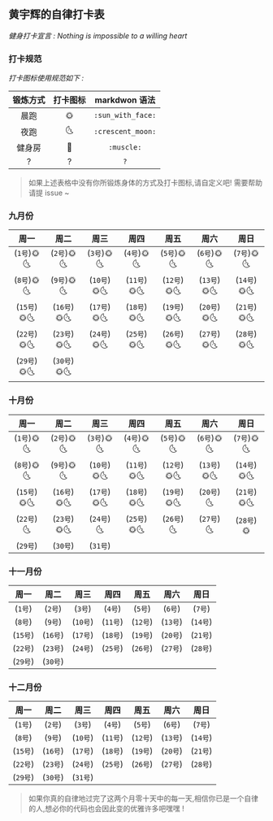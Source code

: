 ## 黄宇辉的自律打卡表
*健身打卡宣言 : Nothing is impossible to a willing heart*


### 打卡规范
*打卡图标使用规范如下 :*

|  锻炼方式  |  打卡图标  |  markdwon 语法    |
| :-------: | :-------: | :---------------: |
| 晨跑      |    🌞     | `:sun_with_face:` | 
| 夜跑      |    🌜     | `:crescent_moon:` | 
| 健身房    |    💪     | `:muscle:`        |
|   ?       |    ?      |        `?`        |

> 如果上述表格中没有你所锻炼身体的方式及打卡图标,请自定义吧! 需要帮助请提 issue ~


### 九月份
|      周一     |     周二     |     周三      |     周四      |      周五      |     周六      |     周日      |
| :-----------: | :---------: | :-----------: | :-----------: | :-----------: | :-----------: | :-----------: |
| (`1号`)🌞🌜  | (`2号`)🌞🌜  | (`3号`)🌞🌜  | (`4号`)🌞🌜   | (`5号`)🌞🌜  | (`6号`)🌞🌜   | (`7号`)🌞🌜  |
| (`8号`)🌞🌜  | (`9号`)🌞🌜  | (`10号`)🌞🌜 | (`11号`)🌞🌜  | (`12号`)🌞🌜 | (`13号`)🌞🌜  | (`14号`)🌞🌜 |
| (`15号`)🌞🌜 | (`16号`)🌞🌜 | (`17号`)🌞🌜 | (`18号`)🌞🌜  | (`19号`)🌞🌜 | (`20号`)🌞🌜  | (`21号`)🌞🌜 |
| (`22号`)🌞🌜 | (`23号`)🌞🌜 | (`24号`)🌞🌜 | (`25号`)🌞🌜  | (`26号`)🌞🌜 | (`27号`)🌞🌜  | (`28号`)🌞🌜 |
| (`29号`)🌞🌜 | (`30号`)🌞🌜 |


### 十月份
|      周一     |     周二     |     周三      |     周四      |      周五      |     周六      |     周日      |
| :-----------: | :---------: | :-----------: | :-----------: | :-----------: | :-----------: | :-----------: |
| (`1号`)🌞🌜  | (`2号`)🌞🌜  | (`3号`)🌞🌜  | (`4号`)🌞🌜   | (`5号`)🌞🌜  | (`6号`)🌞🌜   | (`7号`)🌞🌜  |
| (`8号`)🌞🌜  | (`9号`)🌞🌜  | (`10号`)🌞🌜 | (`11号`)🌞🌜  | (`12号`)🌞🌜 | (`13号`)🌞🌜  | (`14号`)🌞🌜 |
| (`15号`)🌞🌜 | (`16号`)🌞🌜 | (`17号`)🌞🌜 | (`18号`)🌞🌜  | (`19号`)🌞🌜 | (`20号`)🌜     | (`21号`)🌞🌜 |
| (`22号`)🌜    | (`23号`)🌞🌜 | (`24号`)🌜   | (`25号`)🌞🌜  | (`26号`)🌜    | (`27号`)🌜    | (`28号`)🌞   |
| (`29号`)      | (`30号`)     | (`31号`)      |


### 十一月份
|      周一     |     周二     |     周三      |     周四      |      周五      |     周六      |     周日      |
| :-----------: | :---------: | :-----------: | :-----------: | :-----------: | :-----------: | :-----------: |
| (`1号`)       | (`2号`)      | (`3号`)       | (`4号`)       | (`5号`)       | (`6号`)       | (`7号`)       |
| (`8号`)       | (`9号`)      | (`10号`)      | (`11号`)      | (`12号`)      | (`13号`)      | (`14号`)      |
| (`15号`)      | (`16号`)     | (`17号`)      | (`18号`)      | (`19号`)      | (`20号`)      | (`21号`)      |
| (`22号`)      | (`23号`)     | (`24号`)      | (`25号`)      | (`26号`)      | (`27号`)      | (`28号`)      |
| (`29号`)      | (`30号`)     |


### 十二月份
|      周一     |     周二     |     周三      |     周四      |      周五      |     周六      |     周日      |
| :-----------: | :---------: | :-----------: | :-----------: | :-----------: | :-----------: | :-----------: |
| (`1号`)       | (`2号`)      | (`3号`)       | (`4号`)       | (`5号`)       | (`6号`)       | (`7号`)       |
| (`8号`)       | (`9号`)      | (`10号`)      | (`11号`)      | (`12号`)      | (`13号`)      | (`14号`)      |
| (`15号`)      | (`16号`)     | (`17号`)      | (`18号`)      | (`19号`)      | (`20号`)      | (`21号`)      |
| (`22号`)      | (`23号`)     | (`24号`)      | (`25号`)      | (`26号`)      | (`27号`)      | (`28号`)      |
| (`29号`)      | (`30号`)     | (`31号`)      |


> 如果你真的自律地过完了这两个月零十天中的每一天,相信你已是一个自律的人,想必你的代码也会因此变的优雅许多吧嘿嘿 !
